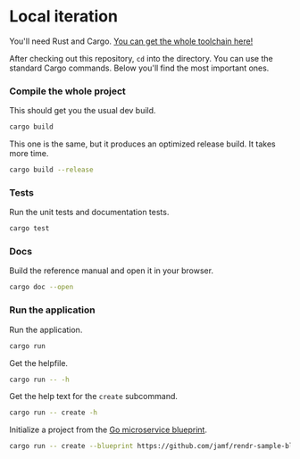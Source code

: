 # Local iteration

You'll need Rust and Cargo. [You can get the whole toolchain here!](https://rustup.rs/)

After checking out this repository, `cd` into the directory. You can use the standard Cargo commands. Below you'll find the most important ones.

### Compile the whole project

This should get you the usual dev build.
```sh
cargo build
```

This one is the same, but it produces an optimized release build. It takes more time.
```sh
cargo build --release
```

### Tests

Run the unit tests and documentation tests.
```sh
cargo test
```

### Docs

Build the reference manual and open it in your browser.
```sh
cargo doc --open
```

### Run the application

Run the application.
```sh
cargo run
```

Get the helpfile.
```sh
cargo run -- -h
```

Get the help text for the `create` subcommand.
```sh
cargo run -- create -h
```

Initialize a project from the [Go microservice blueprint](https://github.com/jamf/rendr-sample-blueprint-go-microservice).
```sh
cargo run -- create --blueprint https://github.com/jamf/rendr-sample-blueprint-go-microservice.git --dir my-project -v name:foo
```
